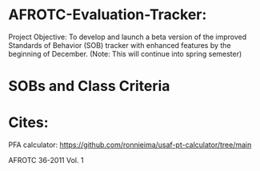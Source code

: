 # AFROTC-Evaluation-Tracker:
Project Objective: To develop and launch a beta version of the improved Standards of Behavior (SOB) tracker with enhanced features by the beginning of December. (Note: This will continue into spring semester)

# SOBs and Class Criteria


# Cites:

PFA calculator: https://github.com/ronnieima/usaf-pt-calculator/tree/main

AFROTC 36-2011 Vol. 1 